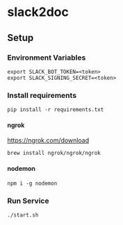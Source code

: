 # slack2doc

## Setup

### Environment Variables
```
export SLACK_BOT_TOKEN=<token>
export SLACK_SIGNING_SECRET=<token>
```

### Install requirements
```
pip install -r requirements.txt
```

#### ngrok

https://ngrok.com/download


```
brew install ngrok/ngrok/ngrok
```


#### nodemon

```
npm i -g nodemon
```


### Run Service
```
./start.sh
```